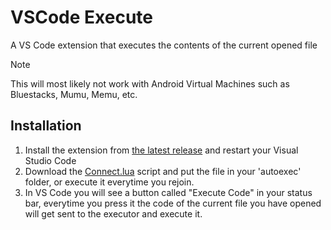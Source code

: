 # VSCode Execute

A VS Code extension that executes the contents of the current opened file

> [!NOTE]
> This will most likely not work with Android Virtual Machines such as Bluestacks, Mumu, Memu, etc.

## Installation

1. Install the extension from [the latest release](https://github.com/ActualMasterOogway/VSCode-Execute/releases/latest) and restart your Visual Studio Code
2. Download the [Connect.lua](https://github.com/ActualMasterOogway/VSCode-Execute/blob/main/Connect.lua) script and put the file in your 'autoexec' folder, or execute it everytime you rejoin.
3. In VS Code you will see a button called "Execute Code" in your status bar, everytime you press it the code of the current file you have opened will get sent to the executor and execute it.
